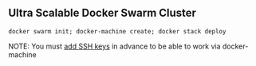 ## Ultra Scalable Docker Swarm Cluster
```
docker swarm init; docker-machine create; docker stack deploy
```

NOTE: You must [add SSH keys](https://docs.jelastic.com/ssh-add-key) in advance to be able to work via docker-machine
